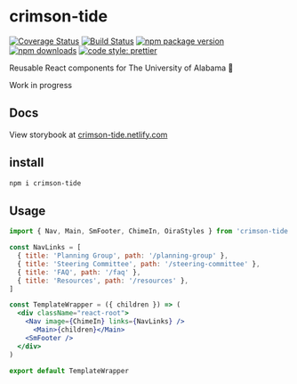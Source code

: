 # crimson-tide

[![Coverage Status](https://coveralls.io/repos/github/ua-oira/crimson-tide/badge.svg?branch=master)](https://coveralls.io/github/ua-oira/crimson-tide?branch=master)
[![Build Status](https://travis-ci.org/ua-oira/crimson-tide.svg)](https://travis-ci.org/ua-oira/crimson-tide)
[![npm package version](https://badge.fury.io/js/crimson-tide.svg)](https://www.npmjs.com/package/crimson-tide)
[![npm downloads](https://img.shields.io/npm/dm/crimson-tide.svg)](https://www.npmjs.com/package/crimson-tide)
[![code style: prettier](https://img.shields.io/badge/code_style-prettier-ff69b4.svg)](https://prettier.io)

Reusable React components for The University of Alabama 🐘

Work in progress

## Docs
View storybook at [crimson-tide.netlify.com](http://crimson-tide.netlify.com)

## install
~~~bash
npm i crimson-tide
~~~

## Usage
~~~jsx
import { Nav, Main, SmFooter, ChimeIn, OiraStyles } from 'crimson-tide'

const NavLinks = [
  { title: 'Planning Group', path: '/planning-group' },
  { title: 'Steering Committee', path: '/steering-committee' },
  { title: 'FAQ', path: '/faq' },
  { title: 'Resources', path: '/resources' },
]

const TemplateWrapper = ({ children }) => (
  <div className="react-root">
    <Nav image={ChimeIn} links={NavLinks} />
      <Main>{children}</Main>
    <SmFooter />
  </div>
)

export default TemplateWrapper
~~~